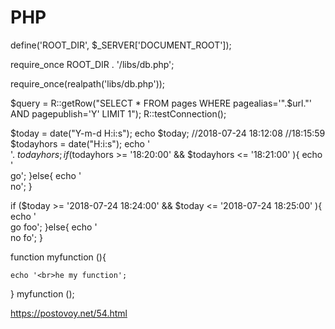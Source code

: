 # PHP
define('ROOT_DIR', $_SERVER['DOCUMENT_ROOT']);

require_once ROOT_DIR . '/libs/db.php';

require_once(realpath('libs/db.php'));

$query = R::getRow("SELECT * FROM pages WHERE pagealias='".$url."' AND pagepublish='Y' LIMIT 1");
R::testConnection();

$today = date("Y-m-d H:i:s");
echo $today;
//2018-07-24 18:12:08
//18:15:59
$todayhors = date("H:i:s");
echo '<br>'. $todayhors;
if ($todayhors >= '18:20:00' && $todayhors <= '18:21:00' ){
    echo '<br>go';
}else{
    echo '<br>no';
}

if ($today >= '2018-07-24 18:24:00' && $today <= '2018-07-24 18:25:00' ){
    echo '<br>go foo';
}else{
    echo '<br>no fo';
}


function myfunction (){
    
    echo '<br>he my function';
}
myfunction ();


https://postovoy.net/54.html
